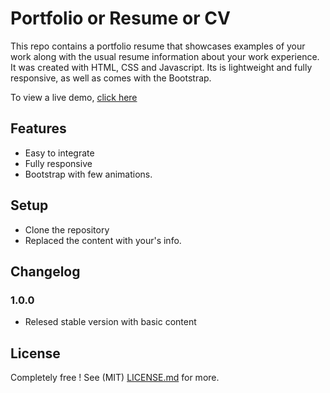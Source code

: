 # Portfolio or Resume or CV
This repo contains a portfolio resume that showcases examples of your work along with the usual resume information about your work experience.
It was created with HTML, CSS and Javascript. Its is lightweight and fully responsive, as well as comes with the Bootstrap.

To view a live demo, [click here](https://vinmayiswamy.github.io/portfolio)

## Features
* Easy to integrate
* Fully responsive
* Bootstrap with few animations.

## Setup
* Clone the repository
* Replaced the content with your's info.

## Changelog

### 1.0.0

* Relesed stable version with basic content

## License

Completely free ! See (MIT) [LICENSE.md](LICENSE.md) for more.
